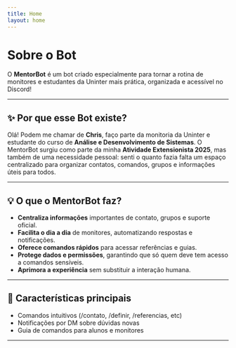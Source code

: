 ```yaml
---
title: Home
layout: home
---
```


# Sobre o Bot

O **MentorBot** é um bot criado especialmente para tornar a rotina de monitores e estudantes da Uninter mais prática, organizada e acessível no Discord!

---

## ✨ Por que esse Bot existe?


Olá! Podem me chamar de **Chris**, faço parte da monitoria da Uninter e estudante do curso de **Análise e Desenvolvimento de Sistemas**. O MentorBot surgiu como parte da minha **Atividade Extensionista 2025**, mas também de uma necessidade pessoal: senti o quanto fazia falta um espaço centralizado para organizar contatos, comandos, grupos e informações úteis para todos.

---

## 💡 O que o MentorBot faz?

- **Centraliza informações** importantes de contato, grupos e suporte oficial.
- **Facilita o dia a dia** de monitores, automatizando respostas e notificações.
- **Oferece comandos rápidos** para acessar referências e guias.
- **Protege dados e permissões**, garantindo que só quem deve tem acesso a comandos sensíveis.
- **Aprimora a experiência** sem substituir a interação humana.

---

## 🚀 Características principais

- Comandos intuitivos (/contato, /definir, /referencias, etc)
- Notificações por DM sobre dúvidas novas
- Guia de comandos para alunos e monitores

---
